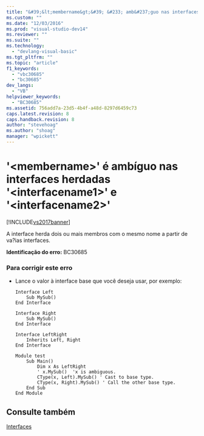 ```yaml
---
title: "&#39;&lt;membername&gt;&#39; &#233; amb&#237;guo nas interfaces herdadas &#39;&lt;interfacename1&gt;&#39; e &#39;&lt;interfacename2&gt;&#39; | Microsoft Docs"
ms.custom: ""
ms.date: "12/03/2016"
ms.prod: "visual-studio-dev14"
ms.reviewer: ""
ms.suite: ""
ms.technology: 
  - "devlang-visual-basic"
ms.tgt_pltfrm: ""
ms.topic: "article"
f1_keywords: 
  - "vbc30685"
  - "bc30685"
dev_langs: 
  - "VB"
helpviewer_keywords: 
  - "BC30685"
ms.assetid: 756add7a-23d5-4b4f-a48d-8297d6459c73
caps.latest.revision: 8
caps.handback.revision: 8
author: "stevehoag"
ms.author: "shoag"
manager: "wpickett"
---
```

# &#39;&lt;membername&gt;&#39; &#233; amb&#237;guo nas interfaces herdadas &#39;&lt;interfacename1&gt;&#39; e &#39;&lt;interfacename2&gt;&#39;
[!INCLUDE[vs2017banner](../../../csharp/includes/vs2017banner.md)]

A interface herda dois ou mais membros com o mesmo nome a partir de va?ias interfaces.  
  
 **Identificação do erro:**  BC30685  
  
### Para corrigir este erro  
  
-   Lance o valor à interface base que você deseja usar, por exemplo:  
  
    ```  
    Interface Left  
        Sub MySub()  
    End Interface  
  
    Interface Right  
        Sub MySub()  
    End Interface  
  
    Interface LeftRight  
        Inherits Left, Right  
    End Interface  
  
    Module test  
        Sub Main()  
            Dim x As LeftRight  
            ' x.MySub()  'x is ambiguous.  
            CType(x, Left).MySub() ' Cast to base type.  
            CType(x, Right).MySub() ' Call the other base type.  
        End Sub  
    End Module  
    ```  
  
## Consulte também  
 [Interfaces](../../../visual-basic/reference/command-line-compiler/index.md)